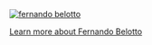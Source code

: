 
<a href="https://fernandobelotto.com">
  <img
    alt="fernando belotto"
    src="https://github.com/fernandobelotto/fernandobelotto/assets/38187170/7f5c4807-38ac-4c19-a721-63a7bcb8b5a7"
  />
</a>

[Learn more about Fernando Belotto](https://fernandobelotto.com)

